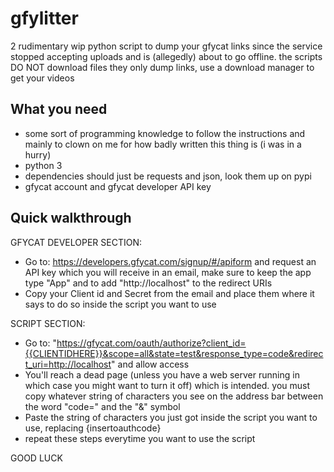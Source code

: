 # gfylitter
2 rudimentary wip python script to dump your gfycat links since the service stopped accepting uploads and is (allegedly) about to go offline.
the scripts DO NOT download files they only dump links, use a download manager to get your videos

## What you need
- some sort of programming knowledge to follow the instructions and mainly to clown on me for how badly written this thing is (i was in a hurry)
- python 3
- dependencies should just be requests and json, look them up on pypi
- gfycat account and gfycat developer API key

## Quick walkthrough
GFYCAT DEVELOPER SECTION:
- Go to: https://developers.gfycat.com/signup/#/apiform and request an API key which you will receive in an email, make sure to keep the app type "App" and to add "http://localhost" to the redirect URIs
- Copy your Client id and Secret from the email and place them where it says to do so inside the script you want to use

SCRIPT SECTION:
- Go to: "https://gfycat.com/oauth/authorize?client_id={{CLIENTIDHERE}}&scope=all&state=test&response_type=code&redirect_uri=http://localhost" and allow access
- You'll reach a dead page (unless you have a web server running in which case you might want to turn it off) which is intended. you must copy whatever string of characters you see on the address bar between the word "code=" and the "&" symbol
- Paste the string of characters you just got inside the script you want to use, replacing {insertoauthcode}
- repeat these steps everytime you want to use the script

GOOD LUCK